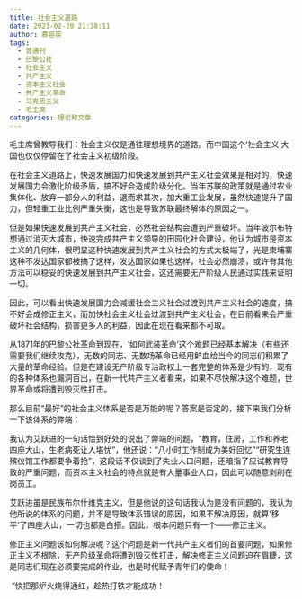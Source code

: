 ```yaml
---
title: 社会主义道路
date: 2023-02-20 21:38:11
author: 慕容英
tags:
  - 普通刊
  - 巴黎公社
  - 社会主义
  - 共产主义
  - 资本主义社会
  - 共产主义革命
  - 马克思主义
  - 毛主席
categories: 理论和文章
---
```


​	毛主席曾教导我们：社会主义仅是通往理想境界的道路。而中国这个‘社会主义’大国也仅仅停留在了社会主义初级阶段。

​	在社会主义道路上，快速发展国力和快速发展到共产主义社会效果是相对的，快速发展国力会激化阶级矛盾，搞不好会造成阶级分化。当年苏联的政策就是通过农业集体化、放弃一部分人的利益，退而求其次，加大重工业发展，虽然快速提升了国力，但轻重工业比例严重失衡，这也是导致苏联最终解体的原因之一。

​	但是如果快速发展到共产主义社会，必然社会结构会遭到严重破坏。当年波尔布特想通过消灭大城市，快速完成共产主义领导的田园化社会建设，他认为城市是资本主义的几何体，很明显这种快速发展到共产主义社会的方式太极端了，光是柬埔寨这种不发达国家都被搞了这样，发达国家如果也这样，社会必然崩溃，或许有其他方法可以稳妥的快速发展到共产主义社会，这还需要无产阶级人民通过实践来证明一切。

​	因此，可以看出快速发展国力会减缓社会主义社会过渡到共产主义社会的速度，搞不好会成修正主义，而加快社会主义社会过渡到共产主义社会，在目前看来会严重破坏社会结构，损害更多人的利益，因此在现在看来都不可取。

​	从1871年的巴黎公社革命到现在，‘如何武装革命’这个难题已经基本解决（有些还需要我们继续攻克），无数的同志、无数场革命已经用鲜血给当今的同志们积累了大量的革命经验。但是在建设无产阶级专治政权上一套完整的体系是少有的，现有的各种体系也漏洞百出，在新一代共产主义者看来，如果不尽快解决这个难题，世界革命或将遭到毁灭性打击。

​	那么目前“最好”的社会主义体系是否是万能的呢？答案是否定的，接下来我们分析一下该体系的弊端：

​	我认为艾跃进的一句话恰到好处的说出了弊端的问题，“教育，住房，工作和养老四座大山，生老病死让人堪忧”，他还说：“八小时工作制成为美好回忆”“研究生连殡仪馆工作都要争着抢”，这段话不仅谈到了失业人口问题，还暗指了应试教育导致的严重问题，而资本主义社会的特点就是有大量事业人口，因此可以随意剥削在岗员工。

​	艾跃进虽是民族布尔什维克主义，但是他说的这句话我认为是没有问题的，我认为他所说的体系的问题，并不是导致体系错误的原因，如果不解决原因，就算‘移平’了四座大山，一切也都是白搭。因此，根本问题只有一个——修正主义。

​	修正主义问题该如何解决呢？这个问题是新一代共产主义者们的首要问题，如果修正主义不根除，无产阶级革命将遭到毁灭性打击，解决修正主义问题迫在眉睫，这是同志们现在必须要完成的作业，也是时代赋予青年们的使命！

​	“快把那炉火烧得通红，趁热打铁才能成功！